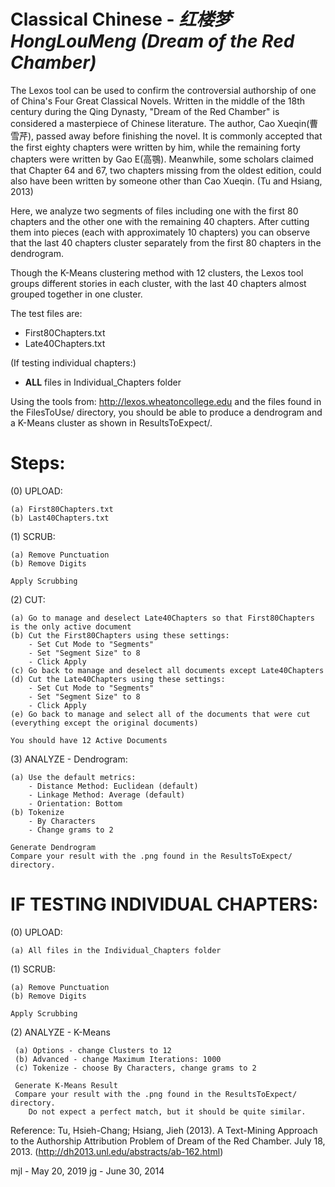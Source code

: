 # Classical Chinese - _红楼梦HongLouMeng (Dream of the Red Chamber)_

The Lexos tool can be used to confirm the controversial authorship of one of
China's Four Great Classical Novels. Written in the middle of the 18th century
during the Qing Dynasty, "Dream of the Red Chamber" is considered a masterpiece
of Chinese literature. The author, Cao Xueqin(曹雪芹), passed away before finishing 
the novel. It is commonly accepted that the first eighty chapters were written
by him, while the remaining forty chapters were written by Gao E(高鶚). Meanwhile,
some scholars claimed that Chapter 64 and 67, two chapters missing from the oldest
edition, could also have been written by someone other than Cao Xueqin. (Tu and
Hsiang, 2013)

Here, we analyze two segments of files including one with the first 80 chapters and
the other one with the remaining 40 chapters. After cutting them into pieces (each
with approximately 10 chapters) you can observe that the last 40 chapters cluster
separately from the first 80 chapters in the dendrogram.

Though the K-Means clustering method with 12 clusters, the Lexos tool groups
different stories in each cluster, with the last 40 chapters almost grouped
together in one cluster.

The test files are:

* First80Chapters.txt
* Late40Chapters.txt

(If testing individual chapters:)
* __ALL__ files in Individual_Chapters folder

Using the tools from:   http://lexos.wheatoncollege.edu
and the files found in the FilesToUse/ directory, you should be able to
produce a dendrogram and a K-Means cluster as shown in ResultsToExpect/.

Steps:
=====================================================================
(0) UPLOAD:

    (a) First80Chapters.txt
    (b) Last40Chapters.txt

(1) SCRUB:

    (a) Remove Punctuation
    (b) Remove Digits

    Apply Scrubbing
(2) CUT:

    (a) Go to manage and deselect Late40Chapters so that First80Chapters is the only active document
    (b) Cut the First80Chapters using these settings:
        - Set Cut Mode to "Segments"
        - Set "Segment Size" to 8
        - Click Apply
    (c) Go back to manage and deselect all documents except Late40Chapters
    (d) Cut the Late40Chapters using these settings:
        - Set Cut Mode to "Segments"
        - Set "Segment Size" to 8
        - Click Apply
    (e) Go back to manage and select all of the documents that were cut (everything except the original documents)
    
    You should have 12 Active Documents
(3) ANALYZE - Dendrogram:

    (a) Use the default metrics:
        - Distance Method: Euclidean (default)
        - Linkage Method: Average (default)
        - Orientation: Bottom
    (b) Tokenize
        - By Characters
        - Change grams to 2
    
    Generate Dendrogram
    Compare your result with the .png found in the ResultsToExpect/ directory.

IF TESTING INDIVIDUAL CHAPTERS:
=====================================================================

(0) UPLOAD:
    
    (a) All files in the Individual_Chapters folder
    
(1) SCRUB:

    (a) Remove Punctuation
    (b) Remove Digits

    Apply Scrubbing
(2) ANALYZE - K-Means

     (a) Options - change Clusters to 12
     (b) Advanced - change Maximum Iterations: 1000
     (c) Tokenize - choose By Characters, change grams to 2
     
     Generate K-Means Result
     Compare your result with the .png found in the ResultsToExpect/ directory.
        Do not expect a perfect match, but it should be quite similar.

Reference:
Tu, Hsieh-Chang; Hsiang, Jieh (2013).  A Text-Mining Approach to the Authorship 
Attribution Problem of Dream of the Red Chamber. July 18, 2013.
(http://dh2013.unl.edu/abstracts/ab-162.html)


mjl - May 20, 2019
jg - June 30, 2014
